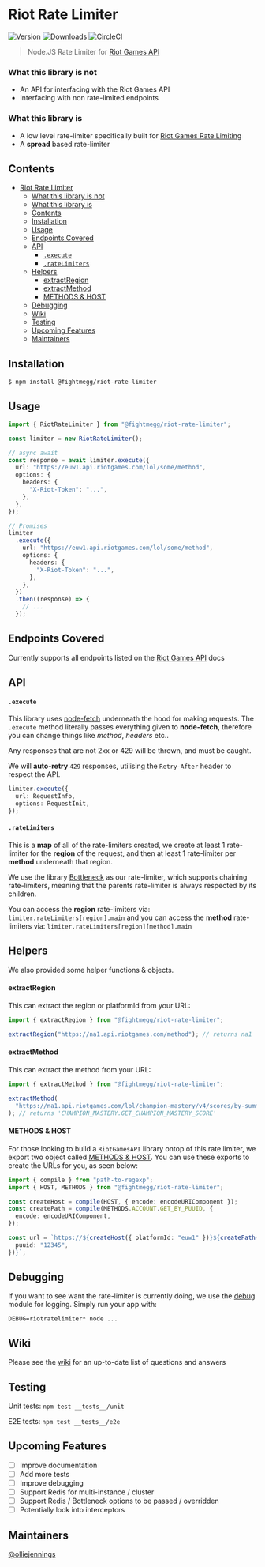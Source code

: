 # Riot Rate Limiter

[![Version](https://img.shields.io/npm/v/@fightmegg/riot-rate-limiter.svg)](https://www.npmjs.com/package/@fightmegg/riot-rate-limiter)
[![Downloads](https://img.shields.io/npm/dm/@fightmegg/riot-rate-limiter.svg)](https://www.npmjs.com/package/@fightmegg/riot-rate-limiter)
[![CircleCI](https://circleci.com/gh/fightmegg/riot-rate-limiter/tree/master.svg?style=svg)](https://circleci.com/gh/fightmegg/riot-rate-limiter/tree/master)

> Node.JS Rate Limiter for [Riot Games API](https://developer.riotgames.com)

### What this library is not

- An API for interfacing with the Riot Games API
- Interfacing with non rate-limited endpoints

### What this library is

- A low level rate-limiter specifically built for [Riot Games Rate Limiting](https://web.archive.org/web/20190629194440/https://developer.riotgames.com/rate-limiting.html)
- A **spread** based rate-limiter

## Contents

- [Riot Rate Limiter](#riot-rate-limiter)
    - [What this library is not](#what-this-library-is-not)
    - [What this library is](#what-this-library-is)
  - [Contents](#contents)
  - [Installation](#installation)
  - [Usage](#usage)
  - [Endpoints Covered](#endpoints-covered)
  - [API](#api)
      - [`.execute`](#execute)
      - [`.rateLimiters`](#ratelimiters)
  - [Helpers](#helpers)
      - [extractRegion](#extractregion)
      - [extractMethod](#extractmethod)
      - [METHODS & HOST](#methods--host)
  - [Debugging](#debugging)
  - [Wiki](#wiki)
  - [Testing](#testing)
  - [Upcoming Features](#upcoming-features)
  - [Maintainers](#maintainers)

## Installation

```shell
$ npm install @fightmegg/riot-rate-limiter
```

## Usage

```ts
import { RiotRateLimiter } from "@fightmegg/riot-rate-limiter";

const limiter = new RiotRateLimiter();

// async await
const response = await limiter.execute({
  url: "https://euw1.api.riotgames.com/lol/some/method",
  options: {
    headers: {
      "X-Riot-Token": "...",
    },
  },
});

// Promises
limiter
  .execute({
    url: "https://euw1.api.riotgames.com/lol/some/method",
    options: {
      headers: {
        "X-Riot-Token": "...",
      },
    },
  })
  .then((response) => {
    // ...
  });
```

## Endpoints Covered

Currently supports all endpoints listed on the [Riot Games API](https://developer.riotgames.com/apis) docs

## API

#### `.execute`

This library uses [node-fetch](https://github.com/node-fetch/node-fetch) underneath the hood for making requests. The `.execute` method literally passes everything given to **node-fetch**, therefore you can change things like _method_, _headers_ etc..

Any responses that are not 2xx or 429 will be thrown, and must be caught.

We will **auto-retry** `429` responses, utilising the `Retry-After` header to respect the API.

```ts
limiter.execute({
  url: RequestInfo,
  options: RequestInit,
});
```

#### `.rateLimiters`

This is a **map** of all of the rate-limiters created, we create at least 1 rate-limiter for the **region** of the request, and then at least 1 rate-limiter per **method** underneath that region.

We use the library [Bottleneck](https://github.com/SGrondin/bottleneck) as our rate-limiter, which supports chaining rate-limiters, meaning that the parents rate-limiter is always respected by its children.

You can access the **region** rate-limiters via: `limiter.rateLimiters[region].main` and you can access the **method** rate-limiters via: `limiter.rateLimiters[region][method].main`

## Helpers

We also provided some helper functions & objects.

#### extractRegion

This can extract the region or platformId from your URL:

```ts
import { extractRegion } from "@fightmegg/riot-rate-limiter";

extractRegion("https://na1.api.riotgames.com/method"); // returns na1
```

#### extractMethod

This can extract the method from your URL:

```ts
import { extractMethod } from "@fightmegg/riot-rate-limiter";

extractMethod(
  "https://na1.api.riotgames.com/lol/champion-mastery/v4/scores/by-summoner/12345"
); // returns 'CHAMPION_MASTERY.GET_CHAMPION_MASTERY_SCORE'
```

#### METHODS & HOST

For those looking to build a `RiotGamesAPI` library ontop of this rate limiter, we export two object called [METHODS & HOST](https://github.com/fightmegg/riot-rate-limiter/blob/master/%40types/index.ts#L58). You can use these exports to create the URLs for you, as seen below:

```ts
import { compile } from "path-to-regexp";
import { HOST, METHODS } from "@fightmegg/riot-rate-limiter";

const createHost = compile(HOST, { encode: encodeURIComponent });
const createPath = compile(METHODS.ACCOUNT.GET_BY_PUUID, {
  encode: encodeURIComponent,
});

const url = `https://${createHost({ platformId: "euw1" })}${createPath({
  puuid: "12345",
})}`;
```

## Debugging

If you want to see want the rate-limiter is currently doing, we use the [debug]() module for logging. Simply run your app with:

```shell
DEBUG=riotratelimiter* node ...
```

## Wiki

Please see the [wiki](https://github.com/fightmegg/riot-rate-limiter/wiki) for an up-to-date list of questions and answers

## Testing

Unit tests: `npm test __tests__/unit`

E2E tests: `npm test __tests__/e2e`

## Upcoming Features

- [ ] Improve documentation
- [ ] Add more tests
- [ ] Improve debugging
- [ ] Support Redis for multi-instance / cluster
- [ ] Support Redis / Bottleneck options to be passed / overridden
- [ ] Potentially look into interceptors

## Maintainers

[@olliejennings](https://github.com/olliejennings)
